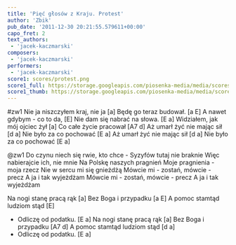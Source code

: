 ```yaml
---
title: 'Pięć głosów z Kraju. Protest'
author: 'Zbik'
pub_date: '2011-12-30 20:21:55.579611+00:00'
capo_fret: 2
text_authors:
 - 'jacek-kaczmarski'
composers:
 - 'jacek-kaczmarski'
performers:
 - 'jacek-kaczmarski'
score1: scores/protest.png
score1_full: https://storage.googleapis.com/piosenka-media/media/scores/protest.png
score1_thumb: https://storage.googleapis.com/piosenka-media/media/scores/protest.png.180x0_q85_upscale.jpg
---
```


#zw1
Nie ja niszczyłem kraj, nie ja [a]
Będę go teraz budował. [a E]
A nawet gdybym - co to da, [E]
Nie dam się nabrać na słowa. [E a]
Widziałem, jak mój ojciec żył [a]
Co całe życie pracował [A7 d]
Aż umarł żyć nie mając sił [d a]
Nie było za co pochować [E a]
Aż umarł żyć nie mając sił [d a]
Nie było za co pochować [E a]

@zw1
Do czynu niech się rwie, kto chce -
Syzyfów tutaj nie braknie
Więc nabierajcie ich, nie mnie
Na Polskę naszych pragnień
Moje pragnienia - moja rzecz
Nie w sercu mi się gnieżdżą
Mówcie mi - zostań, mówcie - precz
A ja i tak wyjeżdżam
Mówcie mi - zostań, mówcie - precz
A ja i tak wyjeżdżam

Na nogi stanę pracą rąk [a]
Bez Boga i przypadku [a E]
A pomoc stamtąd ludziom stąd [E]
- Odliczę od podatku. [E a]
Na nogi stanę pracą rąk [a]
Bez Boga i przypadku [A7 d]
A pomoc stamtąd ludziom stąd [d a]
- Odliczę od podatku. [E a]